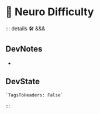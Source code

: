
# 🔷 <neuro>Neuro Difficulty</neuro>

::: details 🛠 <dev>&&&</dev>

## DevNotes

-

## DevState

```py
`TagsToHeaders: False`
```

:::
